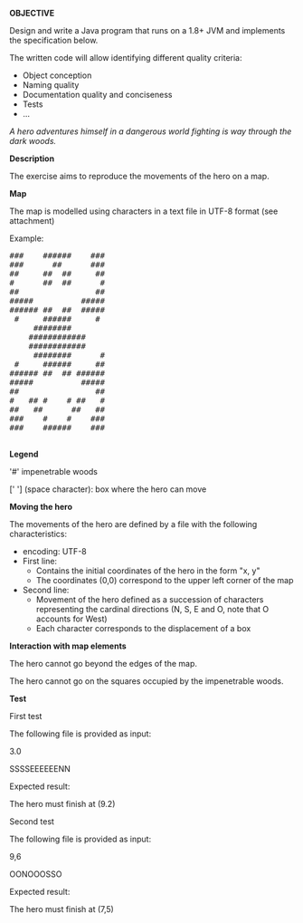 **OBJECTIVE**

Design and write a Java program that runs on a 1.8+ JVM and implements the specification below.

The written code will allow identifying different quality criteria:

- Object conception
- Naming quality
- Documentation quality and conciseness
- Tests
- …



_A hero adventures himself in a dangerous world fighting is way through the dark woods._

**Description**

The exercise aims to reproduce the movements of the hero on a map.

**Map**

The map is modelled using characters in a text file in UTF-8 format (see attachment)

Example:
<pre>
###    ######    ###
###      ##      ###
##     ##  ##     ##
#      ##  ##      #
##                ##
#####          #####
###### ##  ##  #####
 #     ######     # 
     ########       
    ############    
    ############    
     ########      #
 #     ######     ##
###### ##  ## ######
#####          #####
##                ##
#   ## #    # ##   #
##   ##      ##   ##
###    #    #    ###
###    ######    ###

</pre>


**Legend**

'#' impenetrable woods

[' '] (space character): box where the hero can move

**Moving the hero**

The movements of the hero are defined by a file with the following characteristics:

- encoding: UTF-8
- First line:
  - Contains the initial coordinates of the hero in the form &quot;x, y&quot;
  - The coordinates (0,0) correspond to the upper left corner of the map
- Second line:
  - Movement of the hero defined as a succession of characters representing the cardinal directions (N, S, E and O, note that O accounts for West)
  - Each character corresponds to the displacement of a box

**Interaction with map elements**

The hero cannot go beyond the edges of the map.

The hero cannot go on the squares occupied by the impenetrable woods.

**Test**

First test

The following file is provided as input:

3.0

SSSSEEEEEENN

Expected result:

The hero must finish at (9.2)

Second test

The following file is provided as input:

9,6

OONOOOSSO

Expected result:

The hero must finish at (7,5)
